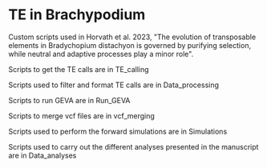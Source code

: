 # TE in Brachypodium
Custom scripts used in Horvath et al. 2023, "The evolution of transposable elements in Bradychopium distachyon is governed by purifying selection, while neutral and adaptive processes play a minor role".


  

Scripts to get the TE calls are in TE_calling

Scripts used to filter and format TE calls are in Data_processing

Scripts to run GEVA are in Run_GEVA

Scripts to merge vcf files are in vcf_merging

Scripts used to perform the forward simulations are in Simulations

Scripts used to carry out the different analyses presented in the manuscript are in Data_analyses

